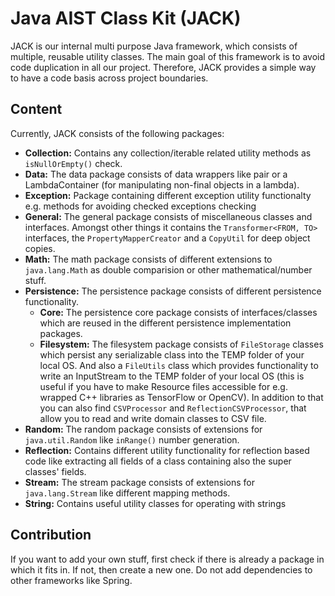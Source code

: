 # Java AIST Class Kit (JACK)

JACK is our internal multi purpose Java framework, which consists of multiple, reusable utility classes.
The main goal of this framework is to avoid code duplication in all our project. Therefore, JACK provides a simple way to have a code basis across project boundaries.

## Content

Currently, JACK consists of the following packages:

- **Collection:** Contains any collection/iterable related utility methods as `isNullOrEmpty()` check. 
- **Data:** The data package consists of data wrappers like pair or a LambdaContainer (for manipulating non-final objects in a lambda).
- **Exception:** Package containing different exception utility functionalty e.g. methods for avoiding checked exceptions checking
- **General:** The general package consists of miscellaneous classes and interfaces. Amongst other things it contains the `Transformer<FROM, TO>` interfaces, the `PropertyMapperCreator` and a `CopyUtil` for deep object copies.
- **Math:** The math package consists of different extensions to `java.lang.Math` as double comparision or other mathematical/number stuff. 
- **Persistence:** The persistence package consists of different persistence functionality.
  - **Core:** The persistence core package consists of interfaces/classes which are reused in the different persistence implementation packages.
  - **Filesystem:** The filesystem package consists of `FileStorage` classes which persist any serializable class into the TEMP folder of your local OS. And also a `FileUtils` class which provides functionality to write an InputStream to the TEMP folder of your local OS (this is useful if you have to make Resource files accessible for e.g. wrapped C++ libraries as TensorFlow or OpenCV). In addition to that you can also find `CSVProcessor` and `ReflectionCSVProcessor`, that allow you to read and write domain classes to CSV file.
- **Random:** The random package consists of extensions for `java.util.Random` like `inRange()` number generation. 
- **Reflection:** Contains different utility functionality for reflection based code like extracting all fields of a class containing also the super classes' fields.
- **Stream:** The stream package consists of extensions for `java.lang.Stream` like different mapping methods.
- **String:** Contains useful utility classes for operating with strings

## Contribution

If you want to add your own stuff, first check if there is already a package in which it fits in. If not, then create a new one.
Do not add dependencies to other frameworks like Spring.